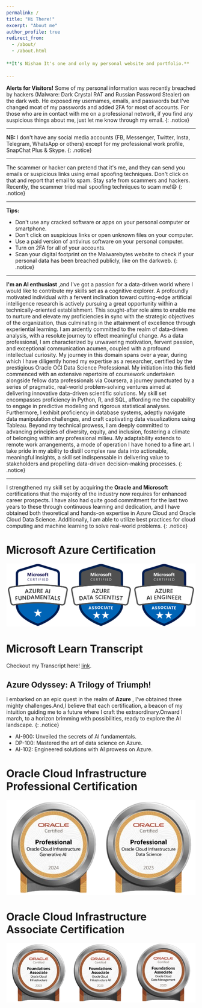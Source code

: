 ```yaml
---
permalink: /
title: "Hi There!"
excerpt: "About me"
author_profile: true
redirect_from: 
  - /about/
  - /about.html

**It's Nishan It's one and only my personal website and portfolio.**

---
```

**Alerts for Visitors!**
Some of my personal information was recently breached by hackers (Malware: Dark Crystal RAT and Russian Password Stealer) on the dark web. He exposed my usernames, emails, and passwords but I've changed moat of my passwords and added 2FA for most of accounts. For those who are in contact with me on a professional network, if you find any suspicious things about me, just let me know through my email.
{: .notice}

---
**NB:**
I don't have any social media accounts (FB, Messenger, Twitter, Insta, Telegram, WhatsApp or others) except for my professional work profile, SnapChat Plus & Skype.
{: .notice}

---
The scammer or hacker can pretend that it's me, and they can send you emails or suspicious links using email spoofing techniques. Don't click on that and report that email to spam. Stay safe from scammers and hackers. Recently, the scammer tried mail spoofing techniques to scam me!😄
{: .notice}

---
**Tips:**
* Don't use any cracked software or apps on your personal computer or smartphone.
* Don't click on suspicious links or open unknown files on your computer.
* Use a paid version of antivirus software on your personal computer.
* Turn on 2FA for all of your accounts.
* Scan your digital footprint on the Malwarebytes website to check if your personal data has been breached publicly, like on the darkweb.
{: .notice}

---
**I'm an AI enthusiast** ,and I've got a passion for a data-driven world where I would like to contribute my skills set as a cognitive explorer. A profoundly motivated individual with a fervent inclination toward cutting-edge artificial intelligence research is actively pursuing a great opportunity within a technically-oriented establishment. This sought-after role aims to enable me to nurture and elevate my proficiencies in sync with the strategic objectives of the organization, thus culminating in the attainment of excellence through experiential learning. I am ardently committed to the realm of data-driven analysis, with a resolute journey to effect meaningful change.
As a data professional, I am characterized by unwavering motivation, fervent passion, and exceptional communication acumen, coupled with a profound intellectual curiosity. My journey in this domain spans over a year, during which I have diligently honed my expertise as a researcher, certified by the prestigious Oracle OCI Data Science Professional. My initiation into this field commenced with an extensive repertoire of coursework undertaken alongside fellow data professionals via Coursera, a journey punctuated by a series of pragmatic, real-world problem-solving ventures aimed at delivering innovative data-driven scientific solutions. My skill set encompasses proficiency in Python, R, and SQL, affording me the capability to engage in predictive modeling and rigorous statistical analyses. Furthermore, I exhibit proficiency in database systems, adeptly navigate data manipulation challenges, and craft captivating data visualizations using Tableau.
Beyond my technical prowess, I am deeply committed to advancing principles of diversity, equity, and inclusion, fostering a climate of belonging within any professional milieu. My adaptability extends to remote work arrangements, a mode of operation I have honed to a fine art. I take pride in my ability to distill complex raw data into actionable, meaningful insights, a skill set indispensable in delivering value to stakeholders and propelling data-driven decision-making processes.
{: .notice}

---
I strengthened my skill set by acquiring the **Oracle and Microsoft** certifications that the majority of the industry now requires for enhanced career prospects. I have also had quite good commitment for the last two years to these through continuous learning and dedication, and I have obtained both theoretical and hands-on expertise in Azure Cloud and Oracle Cloud Data Science. Additionally, I am able to utilize best practices for cloud computing and machine learning to solve real-world problems.
{: .notice} 

# Microsoft Azure Certification
![Certificate Image](/files/microsoft/microsoft_cert_merge.png)

# Microsoft Learn Transcript
Checkout my Transcript here! [link](https://learn.microsoft.com/en-us/users/smgazzaliarafatnishan-4645/transcript/dgo20ue5485wyle "Microsoft Learn Transcript").

## Azure Odyssey: A Trilogy of Triumph!
I embarked on an epic quest in the realm of **Azure** , I’ve obtained three mighty challenges.And,I believe that each certification, a beacon of my intuition guiding me to a future where I craft the extraordinary.Onward I march, to a horizon brimming with possibilities, ready to explore the AI landscape.
{: .notice} 

* AI-900: Unveiled the secrets of AI fundamentals.
* DP-100: Mastered the art of data science on Azure.
* AI-102: Engineered solutions with AI prowess on Azure.

# Oracle Cloud Infrastructure Professional  Certification 
![Certificate Image](/files/oracle/oci_professional_certification.png)
# Oracle Cloud Infrastructure Associate Certification 
![Certificate Image](/files/oracle/oci_2023_foundation_associate_certifications.png)


